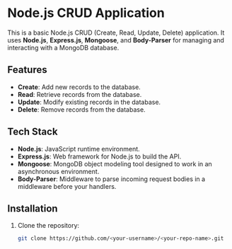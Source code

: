 # Node.js CRUD Application

This is a basic Node.js CRUD (Create, Read, Update, Delete) application. It uses **Node.js**, **Express.js**, **Mongoose**, and **Body-Parser** for managing and interacting with a MongoDB database.

## Features

- **Create**: Add new records to the database.
- **Read**: Retrieve records from the database.
- **Update**: Modify existing records in the database.
- **Delete**: Remove records from the database.

## Tech Stack

- **Node.js**: JavaScript runtime environment.
- **Express.js**: Web framework for Node.js to build the API.
- **Mongoose**: MongoDB object modeling tool designed to work in an asynchronous environment.
- **Body-Parser**: Middleware to parse incoming request bodies in a middleware before your handlers.

## Installation

1. Clone the repository:
   ```bash
   git clone https://github.com/<your-username>/<your-repo-name>.git
